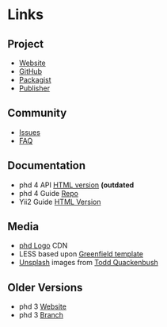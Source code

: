 Links
=====

Project
-------

- [Website](http://phundament.com)
- [GitHub](http://phundament.com)
- [Packagist](https://packagist.org/packages/phundament/app)
- [Publisher](http://diemeisterei.de)

Community
---------

- [Issues](https://github.com/phundament/app/issues)
- [FAQ](http://stackoverflow.com/questions/tagged/phundament)


Documentation
-------------

- phd 4 API [HTML version](http://docs.phundament.com/4.0/) **(outdated**
- phd 4 Guide [Repo](https://github.com/phundament/docs)
- Yii2 Guide [HTML Version](http://www.yiiframework.com/doc-2.0/guide-index.html)

Media
-----

- [phd Logo](http://t.phundament.com) CDN
- LESS based upon [Greenfield template]()
- [Unsplash]() images from  [Todd Quackenbush]()

Older Versions
--------------

- phd 3 [Website](http://v3.phundament.com/)
- phd 3 [Branch](https://github.com/phundament/app/tree/3.0)
